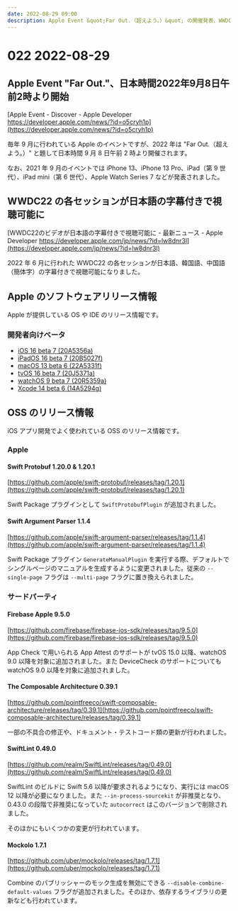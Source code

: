 ```yaml
---
date: 2022-08-29 09:00
description: Apple Event &quot;Far Out.（超えよう。）&quot; の開催発表、WWDC22 の各セッションが日本語の字幕付きで視聴可能に、ほか
---
```

# 022 2022-08-29

## Apple Event "Far Out."、日本時間2022年9月8日午前2時より開始

[Apple Event - Discover - Apple Developer https://developer.apple.com/news/?id=o5cryh1p](https://developer.apple.com/news/?id=o5cryh1p)

毎年 9 月に行われている Apple のイベントですが、2022 年は "Far Out.（超えよう。）" と題して日本時間 9 月 8 日午前 2 時より開催されます。

<!-- textlint-disable ja-technical-writing/sentence-length -->

なお、2021 年 9 月のイベントでは iPhone 13、iPhone 13 Pro、iPad（第 9 世代）、iPad mini（第 6 世代）、Apple Watch Series 7 などが発表されました。

<!-- textlint-enable ja-technical-writing/sentence-length -->

## WWDC22 の各セッションが日本語の字幕付きで視聴可能に

[WWDC22のビデオが日本語の字幕付きで視聴可能に - 最新ニュース - Apple Developer https://developer.apple.com/jp/news/?id=lw8dnr3l](https://developer.apple.com/jp/news/?id=lw8dnr3l)

2022 年 6 月に行われた WWDC22 の各セッションが日本語、韓国語、中国語（簡体字）の字幕付きで視聴可能になりました。

## Apple のソフトウェアリリース情報

Apple が提供している OS や IDE のリリース情報です。

### 開発者向けベータ

- [iOS 16 beta 7 (20A5356a)](https://developer.apple.com/news/releases/?id=08232022d)
- [iPadOS 16 beta 7 (20B5027f)](https://developer.apple.com/news/releases/?id=08232022c)
- [macOS 13 beta 6 (22A5331f)](https://developer.apple.com/news/releases/?id=08252022a)
- [tvOS 16 beta 7 (20J5371a)](https://developer.apple.com/news/releases/?id=08232022a)
- [watchOS 9 beta 7 (20R5359a)](https://developer.apple.com/news/releases/?id=08232022b)
- [Xcode 14 beta 6 (14A5294g)](https://developer.apple.com/news/releases/?id=08232022e)

## OSS のリリース情報

iOS アプリ開発でよく使われている OSS のリリース情報です。

### Apple

#### Swift Protobuf 1.20.0 & 1.20.1

[https://github.com/apple/swift-protobuf/releases/tag/1.20.1](https://github.com/apple/swift-protobuf/releases/tag/1.20.1)

Swift Package プラグインとして `SwiftProtobufPlugin` が追加されました。

#### Swift Argument Parser 1.1.4

[https://github.com/apple/swift-argument-parser/releases/tag/1.1.4](https://github.com/apple/swift-argument-parser/releases/tag/1.1.4)

Swift Package プラグイン `GenerateManualPlugin` を実行する際、デフォルトでシングルページのマニュアルを生成するように変更されました。従来の `--single-page` フラグは `--multi-page` フラグに置き換えられました。

### サードパーティ

#### Firebase Apple 9.5.0

[https://github.com/firebase/firebase-ios-sdk/releases/tag/9.5.0](https://github.com/firebase/firebase-ios-sdk/releases/tag/9.5.0)

App Check で用いられる App Attest のサポートが tvOS 15.0 以降、watchOS 9.0 以降を対象に追加されました。また DeviceCheck のサポートについても watchOS 9.0 以降を対象に追加されました。

#### The Composable Architecture 0.39.1

[https://github.com/pointfreeco/swift-composable-architecture/releases/tag/0.39.1](https://github.com/pointfreeco/swift-composable-architecture/releases/tag/0.39.1)

一部の不具合の修正や、ドキュメント・テストコード類の更新が行われました。

#### SwiftLint 0.49.0

[https://github.com/realm/SwiftLint/releases/tag/0.49.0](https://github.com/realm/SwiftLint/releases/tag/0.49.0)

SwiftLint のビルドに Swift 5.6 以降が要求されるようになり、実行には macOS 12 以降が必要になりました。また `--in-process-sourcekit` が非推奨となり、0.43.0 の段階で非推奨になっていた `autocorrect` はこのバージョンで削除されました。

そのほかにもいくつかの変更が行われています。

#### Mockolo 1.7.1

[https://github.com/uber/mockolo/releases/tag/1.7.1](https://github.com/uber/mockolo/releases/tag/1.7.1)

Combine のパブリッシャーのモック生成を無効にできる `--disable-combine-default-values` フラグが追加されました。そのほか、依存するライブラリの更新なども行われています。
